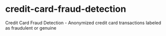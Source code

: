 # credit-card-fraud-detection
Credit Card Fraud Detection - Anonymized credit card transactions labeled as fraudulent or genuine
